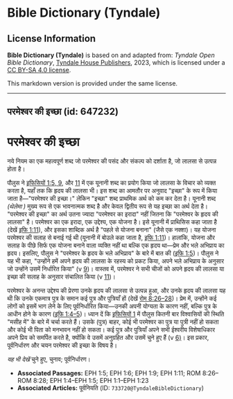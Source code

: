 # Bible Dictionary (Tyndale)

## License Information

**Bible Dictionary (Tyndale)** is based on and adapted from: _Tyndale Open Bible Dictionary_, [Tyndale House Publishers](https://tyndaleopenresources.com/), 2023, which is licensed under a [CC BY-SA 4.0 license](https://creativecommons.org/licenses/by-sa/4.0/legalcode.en).

This markdown version is provided under the same license.



--------------------------------

## परमेश्वर की इच्छा (id: 647232)

परमेश्वर की इच्छा
=================

नये नियम का एक महत्वपूर्ण शब्द जो परमेश्वर की पसंद और संकल्प को दर्शाता है, जो लालसा से उत्पन्न होता है।

पौलुस ने [इफिसियों 1:5, 9](https://ref.ly/Eph1:5,Eph1:9), और [11](https://ref.ly/Eph1:11) में एक यूनानी शब्द का प्रयोग किया जो लालसा के विचार को व्यक्त करता है, यहाँ तक कि हृदय की लालसा भी। इस शब्द का आमतौर पर अनुवाद "इच्छा" के रूप में किया जाता है—"परमेश्वर की इच्छा।" लेकिन "इच्छा" शब्द प्राथमिक अर्थ को कम कर देता है। यूनानी शब्द *(थेलेमा )* मुख्य रूप से एक भावनात्मक शब्द है और केवल द्वितीय रूप से यह इच्छा का अर्थ देता है। "परमेश्वर की इच्छा" का अर्थ उतना ज्यादा "परमेश्वर का इरादा" नहीं जितना कि "परमेश्वर के हृदय की लालसा" है। परमेश्वर का एक इरादा, एक उद्देश्य, एक योजना है। इसे यूनानी में प्राथिसिस कहा जाता है (देखें [इफि 1:11](https://ref.ly/Eph1:11)), और इसका शाब्दिक अर्थ है "पहले से योजना बनाना" (जैसे एक नक्शा)। यह योजना परमेश्वर की सलाह से बनाई गई थी (यूनानी में बोउले कहा जाता है, [इफि 1:11](https://ref.ly/Eph1:11))। हालांकि, योजना और सलाह के पीछे सिर्फ एक योजना बनाने वाला व्यक्ति नहीं था बल्कि एक हृदय था—प्रेम और भले अभिप्राय का हृदय। इसलिए, पौलुस ने "परमेश्वर के हृदय के भले अभिप्राय" के बारे में बात की ([इफि 1:5](https://ref.ly/Eph1:5))। पौलुस ने यह भी कहा, "उन्होंने हमें अपने हृदय की लालसा के रहस्य को प्रकट किया, अपने भले अभिप्राय के अनुसार जो उन्होंने उसमें निर्धारित किया" (v [9](https://ref.ly/Eph1:9))। वास्तव में, परमेश्वर ने सभी चीजों को अपने हृदय की लालसा या इच्छा की सलाह के अनुसार संचालित किया (v [11](https://ref.ly/Eph1:11))।

परमेश्वर के अनन्त उद्देश्य की प्रेरणा उनके हृदय की लालसा से उत्पन्न हुआ, और उनके हृदय की लालसा यह थी कि उनके एकमात्र पुत्र के समान कई पुत्र और पुत्रियाँ हों (देखें [रोम 8:26–28](https://ref.ly/Rom8:26-Rom8:28))। प्रेम में, उन्होंने कई लोगों को इसमें भाग लेने के लिए पूर्वनिर्धारित किया—उनकी अपनी योग्यता के कारण नहीं, बल्कि पुत्र के आधीन होने के कारण ([इफि 1:4–5](https://ref.ly/Eph1:4-Eph1:5))। ध्यान दें कि [इफिसियों 1](https://ref.ly/Eph1:1-Eph1:23) में पौलुस कितनी बार विश्वासियों की स्थिति "मसीह में" के बारे में चर्चा करते हैं। उसके (पुत्र) बाहर, कोई भी परमेश्वर का पुत्र या पुत्री नहीं हो सकता और कोई भी पिता को मनभावन नहीं हो सकता। कई पुत्र और पुत्रियाँ अपने सभी ईश्वरीय विशेषाधिकार अपने प्रिय को समर्पित करते है, क्योंकि वे उसमें अनुग्रहित और उसमें चुने हुए हैं (v [6\)](https://ref.ly/Eph1:6)। इस प्रकार, पूर्वनिर्धारण और चयन परमेश्वर की इच्छा के विषय है।

*यह भी देखें* चुने हुए, चुनाव; पूर्वनिर्धारण। 

* **Associated Passages:** EPH 1:5; EPH 1:6; EPH 1:9; EPH 1:11; ROM 8:26–ROM 8:28; EPH 1:4–EPH 1:5; EPH 1:1–EPH 1:23
* **Associated Articles:** पूर्वनियति (ID: `733720@TyndaleBibleDictionary`)

